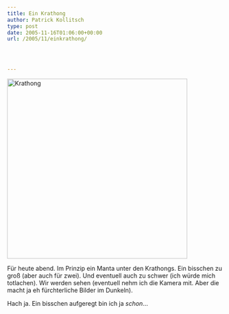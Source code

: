 ```yaml
---
title: Ein Krathong
author: Patrick Kollitsch
type: post
date: 2005-11-16T01:06:00+00:00
url: /2005/11/einkrathong/




---
```

[<img width="420" src="//static.flickr.com/30/63818774_9182c6a2ce.jpg" alt="Krathong" />][1]

F&uuml;r heute abend. Im Prinzip ein Manta unter den Krathongs. Ein bisschen zu gro&szlig; (aber auch f&uuml;r zwei). Und eventuell auch zu schwer (ich w&uuml;rde mich totlachen). Wir werden sehen (eventuell nehm ich die Kamera mit. Aber die macht ja eh f&uuml;rchterliche Bilder im Dunkeln). 

Hach ja. Ein bisschen aufgeregt bin ich ja _schon_&#8230;

 [1]: http://www.flickr.com/photos/schreibblogade/63818774/ "Krathong"
